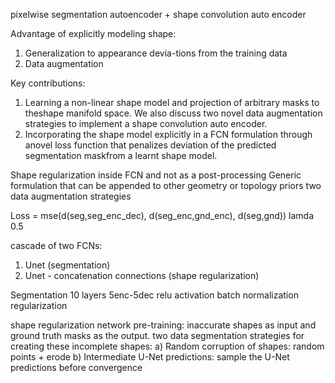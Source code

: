 pixelwise segmentation autoencoder + shape convolution auto encoder
 
Advantage of explicitly modeling shape: 
1) Generalization to appearance devia-tions from the training data
2) Data augmentation

Key contributions:
1) Learning a non-linear shape model and projection of arbitrary masks to theshape manifold space. We also discuss two novel data augmentation strategies to implement a shape convolution auto encoder.
2) Incorporating the shape model explicitly in a FCN formulation through anovel loss function that penalizes deviation of the predicted segmentation maskfrom a learnt shape model.


Shape regularization inside FCN and not as a post-processing 
Generic formulation that can be appended to other geometry or topology priors
two data augmentation strategies

Loss = mse(d(seg,seg_enc_dec), d(seg_enc,gnd_enc), d(seg,gnd)) lamda 0.5

cascade of two FCNs:
1) Unet (segmentation)
2) Unet - concatenation connections (shape regularization)

Segmentation
10 layers 5enc-5dec
relu activation
batch normalization regularization

shape regularization network pre-training:
    inaccurate shapes as input and ground truth masks as the output.
    two data segmentation strategies for creating these incomplete shapes:
    a) Random corruption of shapes: random points + erode
    b) Intermediate U-Net predictions: sample the U-Net predictions before  convergence

